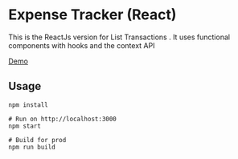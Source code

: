# Expense Tracker (React)

This is the ReactJs version for List Transactions . It uses functional components with hooks and the context API

[Demo](https://list-transaction.netlify.com)

## Usage
```
npm install

# Run on http://localhost:3000
npm start

# Build for prod
npm run build
```
